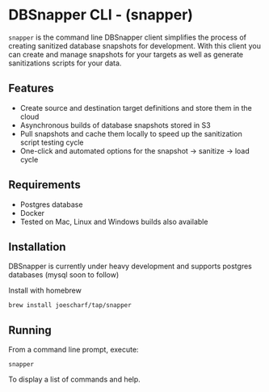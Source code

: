 # DBSnapper CLI - (snapper)

`snapper` is the command line DBSnapper client simplifies the process of creating sanitized database snapshots for development. With this client you can create and manage snapshots for your targets as well as generate sanitizations scripts for your data. 

## Features

- Create source and destination target definitions and store them in the cloud
- Asynchronous builds of database snapshots stored in S3
- Pull snapshots and cache them locally to speed up the sanitization script testing cycle
- One-click and automated options for the snapshot -> sanitize -> load cycle  

## Requirements

- Postgres database
- Docker 
- Tested on Mac, Linux and Windows builds also available

## Installation

DBSnapper is currently under heavy development and supports postgres databases (mysql soon to follow)

Install with homebrew

`brew install joescharf/tap/snapper`

## Running

From a command line prompt, execute:

`snapper`

To display a list of commands and help.
